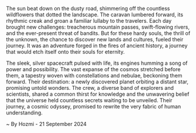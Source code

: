 
The sun beat down on the dusty road, shimmering off the countless wildflowers that dotted the landscape.  The caravan lumbered forward, its rhythmic creak and groan a familiar lullaby to the travelers. Each day brought new challenges: treacherous mountain passes, swift-flowing rivers, and the ever-present threat of bandits. But for these hardy souls, the thrill of the unknown, the chance to discover new lands and cultures, fueled their journey. It was an adventure forged in the fires of ancient history, a journey that would etch itself onto their souls for eternity. 

The sleek, silver spacecraft pulsed with life, its engines humming a song of power and possibility.  The vast expanse of the cosmos stretched before them, a tapestry woven with constellations and nebulae, beckoning them forward.  Their destination: a newly discovered planet orbiting a distant star, promising untold wonders.   The crew, a diverse band of explorers and scientists, shared a common thirst for knowledge and the unwavering belief that the universe held countless secrets waiting to be unveiled. Their journey, a cosmic odyssey, promised to rewrite the very fabric of human understanding. 

~ By Hozmi - 21 September 2024

